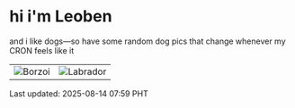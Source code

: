 # hi i'm Leoben

and i like dogs—so have some random dog pics that change whenever my CRON feels like it

|  |  |
|--------|----------|
| ![Borzoi](https://random-dog-vercel.vercel.app/api/random-borzoi?v=1755129577) | ![Labrador](https://random-dog-vercel.vercel.app/api/random-labrador?v=1755129577) |

Last updated: 2025-08-14 07:59 PHT
